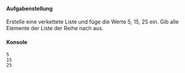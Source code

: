 #### Aufgabenstellung

Erstelle eine verkettete Liste und füge die Werte 5, 15, 25 ein.
Gib alle Elemente der Liste der Reihe nach aus.

#### Konsole
```text
5
15
25
```


